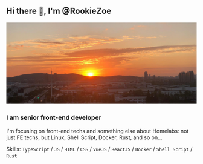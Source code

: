 ## Hi there 👋, I'm @RookieZoe

![I am senior front-end developer](./assets/banner.jpg)

### I am senior front-end developer

I'm focusing on front-end techs and something else about Homelabs: not just FE techs, but Linux, Shell Script, Docker, Rust, and so on...

Skills: `TypeScript` / `JS` / `HTML` / `CSS` / `VueJS` / `ReactJS` / `Docker` / `Shell Script` / `Rust`

<picture>
  <source srcset="https://github-readme-stats-rookiezoe.vercel.app/api/top-langs/?username=RookieZoe&exclude_repo=github-readme-stats&layout=compact&langs_count=6&cache_seconds=86400&card_width=445&theme=dracula" media="(prefers-color-scheme: dark)" />
  <source srcset="https://github-readme-stats-rookiezoe.vercel.app/api/top-langs/?username=RookieZoe&exclude_repo=github-readme-stats&layout=compact&langs_count=6&cache_seconds=86400&card_width=445" media="(prefers-color-scheme: light), (prefers-color-scheme: no-preference)" />
  <img />
</picture>

<picture>
  <source srcset="https://github-readme-stats-rookiezoe.vercel.app/api?username=RookieZoe&show_icons=true&cache_seconds=86400&count_private=true&hide=contribs&theme=dracula" media="(prefers-color-scheme: dark)" />
  <source srcset="https://github-readme-stats-rookiezoe.vercel.app/api?username=RookieZoe&show_icons=true&cache_seconds=86400&count_private=true&hide=contribs" media="(prefers-color-scheme: light), (prefers-color-scheme: no-preference)" />
  <img />
</picture>
